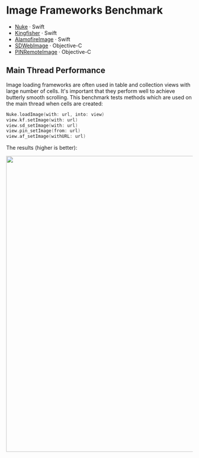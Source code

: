 # Image Frameworks Benchmark

- [Nuke](https://github.com/kean/Nuke) · Swift
- [Kingfisher](https://github.com/onevcat/Kingfisher) · Swift
- [AlamofireImage](https://github.com/Alamofire/AlamofireImage) · Swift
- [SDWebImage](https://github.com/rs/SDWebImage) · Objective-C
- [PINRemoteImage](https://github.com/pinterest/PINRemoteImage) · Objective-C

## Main Thread Performance

Image loading frameworks are often used in table and collection views with large number of cells. It's important that they perform well to achieve butterly smooth scrolling. This benchmark tests methods which are used on the main thread when cells are created:

```swift
Nuke.loadImage(with: url, into: view)
view.kf.setImage(with: url)
view.sd_setImage(with: url)
view.pin_setImage(from: url)
view.af_setImage(withURL: url)
```

The results (higher is better):

<img src="https://user-images.githubusercontent.com/1567433/34312349-7b2b0bf4-e774-11e7-891d-a5f056874ff5.png" width="800"/>
